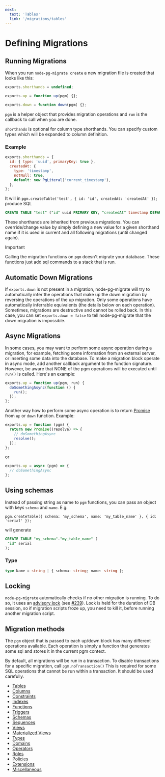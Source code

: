 ```yaml
---
next:
  text: 'Tables'
  link: '/migrations/tables'
---
```


# Defining Migrations

## Running Migrations

When you run `node-pg-migrate create` a new migration file is created that looks like this:

```javascript
exports.shorthands = undefined;

exports.up = function up(pgm) {};

exports.down = function down(pgm) {};
```

`pgm` is a helper object that provides migration operations and `run` is the callback to call when you are done.

`shorthands` is optional for column type shorthands. You can specify custom types which will be expanded to column definition.

### Example

```js
exports.shorthands = {
  id: { type: 'uuid', primaryKey: true },
  createdAt: {
    type: 'timestamp',
    notNull: true,
    default: new PgLiteral('current_timestamp'),
  },
};
```

It will in `pgm.createTable('test', { id: 'id', createdAt: 'createdAt' });` produce SQL

```sql
CREATE TABLE "test" ("id" uuid PRIMARY KEY, "createdAt" timestamp DEFAULT current_timestamp NOT NULL);
```

These shorthands are inherited from previous migrations. You can override/change value by simply defining a new value for a given shorthand name
if it is used in current and all following migrations (until changed again).

> [!IMPORTANT]
> Calling the migration functions on `pgm` doesn't migrate your database. These functions just add sql commands to a stack that is run.

## Automatic Down Migrations

If `exports.down` is not present in a migration, node-pg-migrate will try to automatically infer the operations that make up the down migration by reversing the operations of the up migration. Only some operations have automatically inferrable equivalents (the details below on each operation). Sometimes, migrations are destructive and cannot be rolled back. In this case, you can set `exports.down = false` to tell node-pg-migrate that the down migration is impossible.

## Async Migrations

In some cases, you may want to perform some async operation during a migration, for example, fetching some information from an external server, or inserting some data into the database. To make a migration block operate in async mode, add another callback argument to the function signature. However, be aware that NONE of the pgm operations will be executed until `run()` is called. Here's an example:

```javascript
exports.up = function up(pgm, run) {
  doSomethingAsync(function () {
    run();
  });
};
```

Another way how to perform some async operation is to return [Promise](https://promisesaplus.com/) from `up` or `down` function. Example:

```javascript
exports.up = function (pgm) {
  return new Promise((resolve) => {
    // doSomethingAsync
    resolve();
  });
};
```

or

```javascript
exports.up = async (pgm) => {
  // doSomethingAsync
};
```

## Using schemas

Instead of passing string as name to `pgm` functions, you can pass an object with keys `schema` and `name`. E.g.

`pgm.createTable({ schema: 'my_schema', name: 'my_table_name' }, { id: 'serial' });`

will generate

```sql
CREATE TABLE "my_schema"."my_table_name" (
 "id" serial
);
```

### Type

```ts
type Name = string | { schema: string; name: string };
```

## Locking

`node-pg-migrate` automatically checks if no other migration is running. To do so, it uses an
[advisory lock](https://www.postgresql.org/docs/current/static/explicit-locking.html#id-1.5.12.6.9.2)
(see [#239](https://github.com/salsita/node-pg-migrate/pull/239)).
Lock is held for the duration of DB session, so if migration scripts froze up, you need to kill it,
before running another migration script.

## Migration methods

The `pgm` object that is passed to each up/down block has many different operations available. Each operation is simply a function that generates some sql and stores it in the current pgm context.

By default, all migrations will be run in a transaction. To disable transactions for a specific migration, call `pgm.noTransaction()`
This is required for some SQL operations that cannot be run within a transaction. It should be used carefully.

- [Tables](tables.md)
- [Columns](columns.md)
- [Constraints](constraints.md)
- [Indexes](indexes.md)
- [Functions](functions.md)
- [Triggers](triggers.md)
- [Schemas](schemas.md)
- [Sequences](sequences.md)
- [Views](views.md)
- [Materialized Views](mViews.md)
- [Types](types.md)
- [Domains](domains.md)
- [Operators](operators.md)
- [Roles](roles.md)
- [Policies](policies.md)
- [Extensions](extensions.md)
- [Miscellaneous](misc.md)
